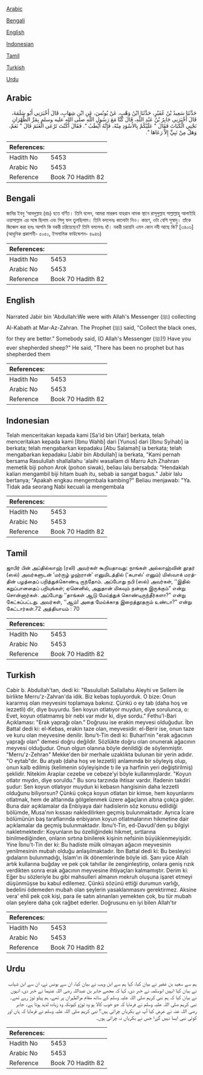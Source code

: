 [Arabic](#arabic)

[Bengali](#bengali)

[English](#english)

[Indonesian](#indonesian)

[Tamil](#tamil)

[Turkish](#turkish)

[Urdu](#urdu)

## Arabic


<div dir="rtl" lang="ar" style={{fontSize:'larger',backgroundColor:'#f8f9fa',padding:20}}>
حَدَّثَنَا سَعِيدُ بْنُ عُفَيْرٍ، حَدَّثَنَا ابْنُ وَهْبٍ، عَنْ يُونُسَ، عَنِ ابْنِ شِهَابٍ، قَالَ أَخْبَرَنِي أَبُو سَلَمَةَ، قَالَ أَخْبَرَنِي جَابِرُ بْنُ عَبْدِ اللَّهِ، قَالَ كُنَّا مَعَ رَسُولِ اللَّهِ صلى الله عليه وسلم بِمَرِّ الظَّهْرَانِ نَجْنِي الْكَبَاثَ فَقَالَ ‏"‏ عَلَيْكُمْ بِالأَسْوَدِ مِنْهُ، فَإِنَّهُ أَيْطَبُ ‏"‏‏.‏ فَقَالَ أَكُنْتَ تَرْعَى الْغَنَمَ قَالَ ‏"‏ نَعَمْ، وَهَلْ مِنْ نَبِيٍّ إِلاَّ رَعَاهَا ‏"‏‏.‏
</div>
<div style={{backgroundColor:'#f8f9fa',padding:20, marginBottom: 10}}><table> <thead> <tr> <th>References:</th> <th></th> </tr> </thead> <tbody><tr><td>Hadith No</td><td>5453</td></tr><tr><td>Arabic No</td><td>5453</td></tr><tr><td>Reference</td><td>Book 70 Hadith 82</td></tr></tbody></table></div>

## Bengali


<div dir="ltr" lang="bn" style={{fontSize:'larger',backgroundColor:'#f8f9fa',padding:20}}>
জাবির ইবনু ‘আবদুল্লাহ (রাঃ) হতে বর্ণিত। তিনি বলেন, আমরা মাররুয যাহরান নামক স্থানে রাসূলুল্লাহ সাল্লাল্লাহু আলাইহি ওয়াসাল্লাম এর সঙ্গে ছিলাম এবং পিলু ফল তুলছিলাম। তিনি বললেনঃ কালোটা নিও। কারণ, ওটা বেশি সুস্বাদু। তাঁকে জিজ্ঞেস করা হলঃ আপনি কি বকরী চরিয়েছেন? তিনি বললেনঃ হাঁ। বকরী চরায়নি এমন কোন নবী আছে কি? [৩৪০৬] (আধুনিক প্রকাশনী- ৫০৫০, ইসলামিক ফাউন্ডেশন- ৪৯৪৬)
</div>
<div style={{backgroundColor:'#f8f9fa',padding:20, marginBottom: 10}}><table> <thead> <tr> <th>References:</th> <th></th> </tr> </thead> <tbody><tr><td>Hadith No</td><td>5453</td></tr><tr><td>Arabic No</td><td>5453</td></tr><tr><td>Reference</td><td>Book 70 Hadith 82</td></tr></tbody></table></div>

## English


<div dir="ltr" lang="en" style={{fontSize:'larger',backgroundColor:'#f8f9fa',padding:20}}>
Narrated Jabir bin 'Abdullah:We were with Allah's Messenger (ﷺ) collecting Al-Kabath at Mar-Az-Zahran. The Prophet (ﷺ) said, "Collect the black ones, for they are better." Somebody said, (O Allah's Messenger (ﷺ)!) Have you ever shepherded sheep?" He said, "There has been no prophet but has shepherded them
</div>
<div style={{backgroundColor:'#f8f9fa',padding:20, marginBottom: 10}}><table> <thead> <tr> <th>References:</th> <th></th> </tr> </thead> <tbody><tr><td>Hadith No</td><td>5453</td></tr><tr><td>Arabic No</td><td>5453</td></tr><tr><td>Reference</td><td>Book 70 Hadith 82</td></tr></tbody></table></div>

## Indonesian


<div dir="ltr" lang="id" style={{fontSize:'larger',backgroundColor:'#f8f9fa',padding:20}}>
Telah menceritakan kepada kami [Sa'id bin Ufair] berkata, telah menceritakan kepada kami [Ibnu Wahb] dari [Yunus] dari [Ibnu Syihab] ia berkata; telah mengabarkan kepadaku [Abu Salamah] ia berkata; telah mengabarkan kepadaku [Jabir bin Abdullah] ia berkata, "Kami pernah bersama Rasulullah shallallahu 'alaihi wasallam di Marru Azh Zhahran memetik biji pohon Arok (pohon siwak), beliau lalu bersabda: "Hendaklah kalian mengambil biji hitam buah itu, sebab ia sangat bagus." Jabir lalu bertanya; "Apakah engkau mengembala kambing?" Beliau menjawab: "Ya. Tidak ada seorang Nabi kecuali ia mengembala
</div>
<div style={{backgroundColor:'#f8f9fa',padding:20, marginBottom: 10}}><table> <thead> <tr> <th>References:</th> <th></th> </tr> </thead> <tbody><tr><td>Hadith No</td><td>5453</td></tr><tr><td>Arabic No</td><td>5453</td></tr><tr><td>Reference</td><td>Book 70 Hadith 82</td></tr></tbody></table></div>

## Tamil


<div dir="ltr" lang="ta" style={{fontSize:'larger',backgroundColor:'#f8f9fa',padding:20}}>
ஜாபிர் பின் அப்தில்லாஹ் (ரலி) அவர்கள் கூறியதாவது: நாங்கள் அல்லாஹ்வின் தூதர் (ஸல்) அவர்களுடன் ‘மர்ருழ் ழஹ்ரான்’ எனுமிடத்தில் (‘கபாஸ்’ எனும்) மிஸ்வாக் மரத்தின் பழத்தைப் பறித்துக்கொண்டி ருந்தோம். அப்போது நபி (ஸல்) அவர்கள், ‘‘இதில் கறுப்பானதைப் பறியுங்கள்; ஏனெனில், அதுதான் மிகவும் நன்றாக இருக்கும்” என்று சொன்னார்கள். அப்போது ‘‘தாங்கள் ஆடு மேய்த்துக் கொண்டிருந்தீர்களா?” என்று கேட்கப்பட்டது. அவர்கள், ‘‘ஆம்! அதை மேய்க்காத இறைத்தூதரும் உண்டா?” என்று கேட்டார்கள்.72 அத்தியாயம் : 70
</div>
<div style={{backgroundColor:'#f8f9fa',padding:20, marginBottom: 10}}><table> <thead> <tr> <th>References:</th> <th></th> </tr> </thead> <tbody><tr><td>Hadith No</td><td>5453</td></tr><tr><td>Arabic No</td><td>5453</td></tr><tr><td>Reference</td><td>Book 70 Hadith 82</td></tr></tbody></table></div>

## Turkish


<div dir="ltr" lang="tr" style={{fontSize:'larger',backgroundColor:'#f8f9fa',padding:20}}>
Cabir b. Abdullah'tan, dedi ki: "Rasulullah Sallallahu Aleyhi ve Sellem ile birlikte Merru'z-Zahran'da idik. Biz kebas topluyorduk. O bize: Onun kararmış olan meyvesini toplamaya bakınız. Çünkü o ey tab (daha hoş ve lezzetli) dir, diye buyurdu. Sen koyun otlatıyor muydun, diye sorulunca, o: Evet, koyun otlatmamış bir nebi var mıdır ki, diye sordu." Fethu'l-Bari Açıklaması: "Erak yaprağı olan." Doğrusu ise erakin meyvesi olduğudur. İbn Battal dedi ki: el-Kebas, erakin taze olan, meyvesidir. el-Berir ise, onun taze ve kuru olan meyvesine denilir. İbnu't-Tin dedi ki: Buharl'nin "erak ağacının yaprağı olan" demesi doğru değildir. Sözlükte doğru olan onunerak ağacının meyvesi olduğudur. Onun olgun olanına böyle denildiği de söylenmiştir. "Merru'z-Zehran" Mekke'den bir merhale uzaklıkta bulunan bir yerin adıdır. "O eytab"dır. Bu atyab (daha hoş ve lezzetli) anlamında bir söyleyiş olup, onun kalb edilmiş (kelimenin söyleyişinde tı ile ya harfinin yeri değiştirilmiş) şeklidir. Nitekim Araplar cezebe ve cebeze'yi böyle kullanmışlardır. "Koyun otlatır mıydın, diye soruldu." Bu soru tarzında ihtisar vardır. İfadenin takdiri şudur: Sen koyun otlatıyor muydun ki kebasın hangisinin daha lezzetli olduğunu biliyorsun? Çünkü çokça koyun otlatan bir kimse, hem koyunlarını otlatmak, hem de altlarında gölgelenmek üzere ağaçların altına çokça gider. Buna dair açıklamalar da Enbiyaya dair hadislerin söz konusu edildiği bölümde, Musa'nın kıssası nakledilirken geçmiş bulunmaktadır. Ayrıca İcare bölümünün baş taraflarında enbiyanın koyun otlatmalarının hikmetine dair açıklamalar da geçmiş bulunmaktadır. İbnu't-Tin, ed-Davudi'den şu bilgiyi nakletmektedir: Koyunların bu özelliğindeki hikmet, sırtlarına binilmediğinden, onların sırtına binilerek kişinin nefsinin büyüklenmeyişidir. Yine İbnu't-Tin der ki: Bu hadiste mülk olmayan ağacın meyvesinin yenilmesinin mubah olduğu anlaşılmaktadır. İbn Battal dedi ki: Bu besleyici gıdaların bulunmadığı, İslam'ın ilk dönemlerinde böyle idi. Şanı yüce Allah artık kullarına buğday ve pek çok tahıllar ile zenginleştirip, onlara geniş rızık verdikten sonra erak ağacının meyvesine ihtiyaçları kalmamıştır. Derim ki: Eğer bu sözleriyle bu gibi mahsulleri almanın mekruh oluşuna işaret etmeyi düşünmüşse bu kabul edilemez. Çünkü sözünü ettiği durumun varlığı, bedelini ödemeden mubah olan şeylerin yasaklanmasını gerektirmez. Aksine vera' ehli pek çok kişi, para ile satın alınanları yemekten çok, bu tür mubah olan şeylere daha çok rağbet ederler. Doğrusunu en iyi bilen Allah'tır
</div>
<div style={{backgroundColor:'#f8f9fa',padding:20, marginBottom: 10}}><table> <thead> <tr> <th>References:</th> <th></th> </tr> </thead> <tbody><tr><td>Hadith No</td><td>5453</td></tr><tr><td>Arabic No</td><td>5453</td></tr><tr><td>Reference</td><td>Book 70 Hadith 82</td></tr></tbody></table></div>

## Urdu


<div dir="rtl" lang="ur" style={{fontSize:'larger',backgroundColor:'#f8f9fa',padding:20}}>
ہم سے سعید بن عفیر نے بیان کیا، کہا ہم سے ابن وہب نے بیان کیا، ان سے یونس نے، ان سے ابن شہاب نے بیان کیا انہیں ابوسلمہ نے خبر دی، کہا کہ مجھے جابر بن عبداللہ رضی اللہ عنہما نے خبر دی، انہوں نے بیان کیا کہ ہم نبی کریم صلی اللہ علیہ وسلم کے ساتھ مقام مرالظہران پر تھے، ہم پیلو توڑ رہے تھے۔ نبی کریم صلی اللہ علیہ وسلم نے فرمایا کہ جو خوب کالا ہو وہ توڑو کیونکہ وہ زیادہ لذیذ ہوتا ہے۔ جابر رضی اللہ عنہ نے عرض کیا آپ نے بکریاں چرائی ہیں؟ نبی کریم صلی اللہ علیہ وسلم نے فرمایا کہ ہاں اور کوئی نبی ایسا نہیں گزرا جس نے بکریاں نہ چرائی ہوں۔
</div>
<div style={{backgroundColor:'#f8f9fa',padding:20, marginBottom: 10}}><table> <thead> <tr> <th>References:</th> <th></th> </tr> </thead> <tbody><tr><td>Hadith No</td><td>5453</td></tr><tr><td>Arabic No</td><td>5453</td></tr><tr><td>Reference</td><td>Book 70 Hadith 82</td></tr></tbody></table></div>